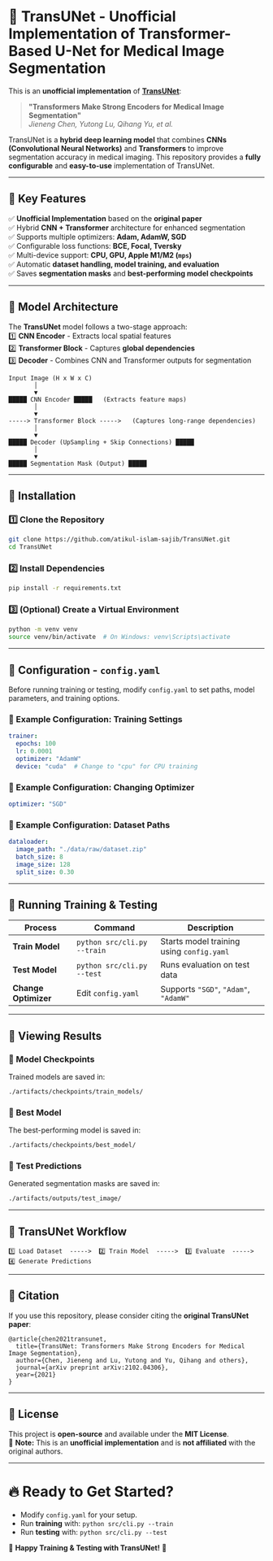 # **🚀 TransUNet - Unofficial Implementation of Transformer-Based U-Net for Medical Image Segmentation**

This is an **unofficial implementation** of **[TransUNet](https://arxiv.org/abs/2102.04306)**:  
> **"Transformers Make Strong Encoders for Medical Image Segmentation"**  
> *Jieneng Chen, Yutong Lu, Qihang Yu, et al.*

TransUNet is a **hybrid deep learning model** that combines **CNNs (Convolutional Neural Networks)** and **Transformers** to improve segmentation accuracy in medical imaging. This repository provides a **fully configurable** and **easy-to-use** implementation of TransUNet.

---

## **📌 Key Features**
✅ **Unofficial Implementation** based on the **original paper**  
✅ Hybrid **CNN + Transformer** architecture for enhanced segmentation  
✅ Supports multiple optimizers: **Adam, AdamW, SGD**  
✅ Configurable loss functions: **BCE, Focal, Tversky**  
✅ Multi-device support: **CPU, GPU, Apple M1/M2 (`mps`)**  
✅ Automatic **dataset handling, model training, and evaluation**  
✅ Saves **segmentation masks** and **best-performing model checkpoints**  

---

## **📌 Model Architecture**
The **TransUNet** model follows a two-stage approach:  
1️⃣ **CNN Encoder** - Extracts local spatial features  
2️⃣ **Transformer Block** - Captures **global dependencies**  
3️⃣ **Decoder** - Combines CNN and Transformer outputs for segmentation  

```
Input Image (H x W x C)
       │
       ▼
█████ CNN Encoder █████   (Extracts feature maps)
       │
       ▼
-----> Transformer Block ----->   (Captures long-range dependencies)
       │
       ▼
█████ Decoder (UpSampling + Skip Connections) █████
       │
       ▼
█████ Segmentation Mask (Output) █████
```

---

## **📌 Installation**
### **1️⃣ Clone the Repository**
```bash
git clone https://github.com/atikul-islam-sajib/TransUNet.git
cd TransUNet
```

### **2️⃣ Install Dependencies**
```bash
pip install -r requirements.txt
```

### **3️⃣ (Optional) Create a Virtual Environment**
```bash
python -m venv venv
source venv/bin/activate  # On Windows: venv\Scripts\activate
```

---

## **📌 Configuration - `config.yaml`**
Before running training or testing, modify `config.yaml` to set paths, model parameters, and training options.

### **🔹 Example Configuration: Training Settings**
```yaml
trainer:
  epochs: 100
  lr: 0.0001
  optimizer: "AdamW"
  device: "cuda"  # Change to "cpu" for CPU training
```

### **🔹 Example Configuration: Changing Optimizer**
```yaml
optimizer: "SGD"
```

### **🔹 Example Configuration: Dataset Paths**
```yaml
dataloader:
  image_path: "./data/raw/dataset.zip"
  batch_size: 8
  image_size: 128
  split_size: 0.30
```

---

## **📌 Running Training & Testing**
| **Process**      | **Command**                     | **Description** |
|------------------|---------------------------------|-----------------|
| **Train Model**  | `python src/cli.py --train`     | Starts model training using `config.yaml` |
| **Test Model**   | `python src/cli.py --test`      | Runs evaluation on test data |
| **Change Optimizer** | Edit `config.yaml`          | Supports `"SGD"`, `"Adam"`, `"AdamW"` |

---

## **📌 Viewing Results**
### **🔹 Model Checkpoints**
Trained models are saved in:
```bash
./artifacts/checkpoints/train_models/
```

### **🔹 Best Model**
The best-performing model is saved in:
```bash
./artifacts/checkpoints/best_model/
```

### **🔹 Test Predictions**
Generated segmentation masks are saved in:
```bash
./artifacts/outputs/test_image/
```

---

## **📌 TransUNet Workflow**
```
1️⃣ Load Dataset  ----->  2️⃣ Train Model  ----->  3️⃣ Evaluate  ----->  4️⃣ Generate Predictions
```

---

## **📌 Citation**
If you use this repository, please consider citing the **original TransUNet paper**:
```
@article{chen2021transunet,
  title={TransUNet: Transformers Make Strong Encoders for Medical Image Segmentation},
  author={Chen, Jieneng and Lu, Yutong and Yu, Qihang and others},
  journal={arXiv preprint arXiv:2102.04306},
  year={2021}
}
```

---

## **📌 License**
This project is **open-source** and available under the **MIT License**.  
🚨 **Note:** This is an **unofficial implementation** and is **not affiliated** with the original authors.

---

# **🔥 Ready to Get Started?**
- Modify `config.yaml` for your setup.  
- Run **training** with: `python src/cli.py --train`  
- Run **testing** with: `python src/cli.py --test`  

🚀 **Happy Training & Testing with TransUNet!** 🚀  